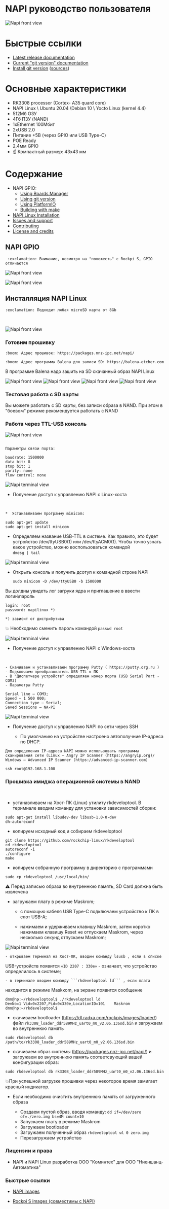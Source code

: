 NAPI руководство пользователя
===========================================

 ![Napi front view](img/napi1-1.png)

# Быстрые ссылки

- [Latest release documentation](https://arduino-esp8266.readthedocs.io/en/3.1.2/)
- [Current "git version" documentation](https://arduino-esp8266.readthedocs.io/en/latest/)
- [Install git version](https://arduino-esp8266.readthedocs.io/en/latest/installing.html#using-git-version) ([sources](doc/installing.rst#using-git-version))

# Основные характеристики

- RK3308 processor (Cortex- A35 quard core)
- NAPI Linux \ Ubuntu 20.04 \Debian 10 \ Yocto Linux (kernel 4.4)
- 512Мб ОЗУ
- 4Гб ПЗУ (NAND)
- 1хEthernet 100Мбит
- 2xUSB 2.0
- Питание +5В (через GPIO или USB Type-C)
- POE Ready
- 2.4мм GPIO 
- :point_up: Компактный размер: 43х43 мм
  
# Содержание
- NAPI GPIO:
  - [Using Boards Manager](#installing-with-boards-manager)
  - [Using git version](#using-git-version)
  - [Using PlatformIO](#using-platformio)
  - [Building with make](#building-with-make)
- [NAPI Linux Installation](#documentation)
- [Issues and support](#issues-and-support)
- [Contributing](#contributing)  
- [License and credits](#license-and-credits)   

## NAPI GPIO

```  :exclamation: Внимание, несмотря на "похожесть" с Rockpi S, GPIO отличаются ```

 ![Napi front view](img/gpio-1.png)

 ![Napi front view](img/gpio-2-2.png)



## Инсталляция NAPI Linux

```:exclamation: Подходит любая microSD карта от 8Gb ```

<br>

 ![Napi front view](img/napi1.png)

### Готовим прошивку

``` :boom: Адрес прошивок: https://packages.nnz-ipc.net/napi/ ```

``` :boom: Адрес программы Balena для записи SD: https://balena-etcher.com ```

В программе Balena надо зашить на SD скачанный образ NAPI Linux

 ![Napi front view](img/balena-1.png)
 ![Napi front view](img/balena-2.png)
 ![Napi front view](img/balena-3.png)
 ![Napi front view](img/balena-4.png)

### Тестовая работа с SD карты

Вы можете работать с SD карты, без записи образа в NAND. При этом в "боевом" режиме рекомендуется работать с NAND

### Работа через TTL-USB консоль

 ![Napi front view](img/console-1.png)

 ``` 

Параметры связи порта:

baudrate: 1500000
data bit: 8
stop bit: 1
parity: none
flow control: none

```

 ![Napi terminal view](img/console-3.png)

- Получение доступ к управлению NAPI c Linux-хоста
<br>

    *  Устанавливаем программу minicom:
```
sudo apt-get update
sudo apt-get install minicom
```

 * Определяем название USB-TTL в системе. Как правило, это будет устройство /dev/ttyUSB0(1) или /dev/ttyACM0(1). Чтобы точно узнать какое устройство, можно воспользоваться командой  
  ```dmesg | tail``` 

 ![Napi terminal view](img/console-2.png)

* Открыть консоль и получить дсотуп к командной строке NAPI 

  ``` sudo minicom -D /dev/ttyUSB0 -b 1500000 ```

Вы долдны увидеть лог загруки ядра и приглашение в ввести логин\пароль

``` 
login: root
password: napilinux *)

*) зависит от дистрибутива 
```

:boom: Необходимо сменить пароль командой ```passwd root```

 ![Napi terminal view](img/console-4.png)

 - Получение доступ к управлению NAPI c Windows-хоста
<br>

    - Скачиваем и устанавливаем программу Putty ( https://putty.org.ru )
    - Подключаем преобразователь USB-TTL к ПК
    - В "Диспетчере устройств" определяем номер порта (USB Serial Port - COM3)
    - Параметры Putty
```  
Serial line — COM3;
Speed — 1 500 000;
Connection type — Serial;
Saved Sessions — NA-PI
```
 ![Napi terminal view](img/console-5.png)

- Получение доступ к управлению NAPI по сети через SSH

  - По умолчанию на устройстве настроено автополучние IP-адреса по
DHCP. 

```
Для определения IP-адреса NAPI можно использовать программы сканирования сети (Linux — Angry IP Scanner (https://angryip.org)/ Windows — Advanced IP Scanner (https://advanced-ip-scanner.com)
```

```
ssh root@192.168.1.100 
```

### Прошивка имиджа операционной системы в NAND
<br>

- устанавливаем на Хост-ПК (Linux) утилиту rkdeveloptool.
В теримнале вводим команду для установки зависимостей сборки:
```
sudo apt-get install libudev-dev libusb-1.0-0-dev
dh-autoreconf
```

- копируем исходный код и собираем rkdeveloptool

```  
git clone https://github.com/rockchip-linux/rkdeveloptool
cd rkdeveloptool
autoreconf -i
./configure
make
```

- копируем собранную программу в директорию с программами
```
sudo cp rkdeveloptool /usr/local/bin/
```

:warning: Перед записью образа во внутреннюю память, SD Card должна быть
извлечена

- загружаем плату в режиме Maskrom;

    - c помощью кабеля USB Type-C подключаем устройство к ПК в слот USB-A;

    - нажимаем и удерживаем клавишу Maskrom, затем коротко нажимаем
клавишу Reset не отпускаем Maskrom, через несколько секунд отпускаем
Maskrom;

![Napi terminal view](img/buttons.png)

    - открываем терминал на Хост-ПК, вводим команду lsusb , если в списке
USB-устройств появится ```«ID 2207 : 330e»``` - означает, что устройство
определилось в системе;

    - в терминале вводим команду ```rkdeveloptool ld``` , если плата
находится в режиме Maskкom, на экране появится сообщение 
```
dmn@hp:~/rkdeveloptool$ ./rkdeveloptool ld
DevNo=1	Vid=0x2207,Pid=0x330e,LocationID=101	Maskrom
dmn@hp:~/rkdeveloptool$

```

- скачиваем bootloader (https://dl.radxa.com/rockpis/images/loader/)  файл ```rk3308_loader_ddr589MHz_uart0_m0_v2.06.136sd.bin``` и загружаем во внутреннюю память 
  
```
sudo rkdeveloptool db /path/to/rk3308_loader_ddr589MHz_uart0_m0_v2.06.136sd.bin

```

- скачиваем образ системы (https://packages.nnz-ipc.net/napi/) и загружаем во
внутреннюю память соответсвующий вашей конфигурации образ:

```
sudo rkdeveloptool db rk3308_loader_ddr589MHz_uart0_m0_v2.06.136sd.bin
```

:boom:При успешной загрузке прошивки через некоторое время замигает
красный индикатор.

- Если необходимо очистить внутреннюю память от загруженного
образа

    - Создаем пустой образ, вводя команду: ```dd if=/dev/zero of=./zero.img bs=4M count=10```
    - Запускаем плату в режиме Maskrom
    - Загружаем bootloader
    - Загружаем полученный образ ```rkdeveloptool wl 0 zero.img ```
    - Перезагружаем устройство


### Лицензии и права ###

- NAPI и NAPI Linux разработка ООО "Коминтех" для ООО "Ниеншанц-Автоматика"


### Быстрые ссылки

- [NAPI images](https://packages.nnz-ipc.net/napi/)

- [Rockpi S images (совместимы с NAPI)](https://wiki.radxa.com/RockpiS/downloads)
